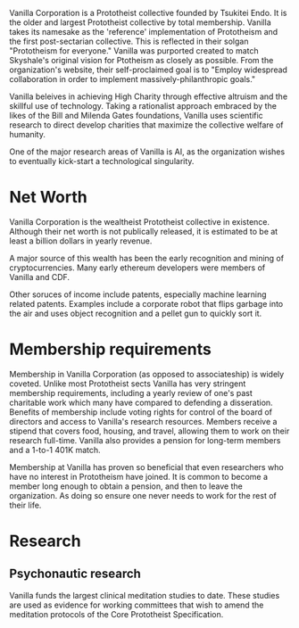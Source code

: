 Vanilla Corporation is a Prototheist collective founded by Tsukitei Endo.
It is the older and largest Prototheist collective by total membership.
Vanilla takes its namesake as the 'reference' implementation of Prototheism and the first post-sectarian collective.
This is reflected in their solgan "Prototheism for everyone."
Vanilla was purported created to match Skyshale's original vision for Ptotheism as closely as possible.
From the organization's website, their self-proclaimed goal is to "Employ widespread collaboration in order to implement massively-philanthropic goals."

Vanilla beleives in achieving High Charity through effective altruism and the skillful use of technology.
Taking a rationalist approach embraced by the likes of the Bill and Milenda Gates foundations, Vanilla uses scientific research to direct develop charities that maximize the collective welfare of humanity.

One of the major research areas of Vanilla is AI, as the organization wishes to eventually kick-start a technological singularity.


# Net Worth
Vanilla Corporation is the wealtheist Prototheist collective in existence.
Although their net worth is not publically released, it is estimated to be at least a billion dollars in yearly revenue.

A major source of this wealth has been the early recognition and mining of cryptocurrencies.
Many early ethereum developers were members of Vanilla and CDF.

Other soruces of income include patents, especially machine learning related patents.
Examples include a corporate robot that flips garbage into the air and uses object recognition and a pellet gun to quickly sort it.


# Membership requirements
Membership in Vanilla Corporation (as opposed to associateship) is widely coveted.
Unlike most Prototheist sects Vanilla has very stringent membership requirements, including a yearly review of one's past charitable work which many have compared to defending a disseration.
Benefits of membership include voting rights for control of the board of directors and access to Vanilla's research resources.
Members receive a stipend that covers food, housing, and travel, allowing them to work on their research full-time.
Vanilla also provides a pension for long-term members and a 1-to-1 401K match.

Membership at Vanilla has proven so beneficial that even researchers who have no interest in Prototheism have joined.
It is common to become a member long enough to obtain a pension, and then to leave the organization.
As doing so ensure one never needs to work for the rest of their life.

# Research
## Psychonautic research
Vanilla funds the largest clinical meditation studies to date.
These studies are used as evidence for working committees that wish to amend the meditation protocols of the Core Prototheist Specification.
